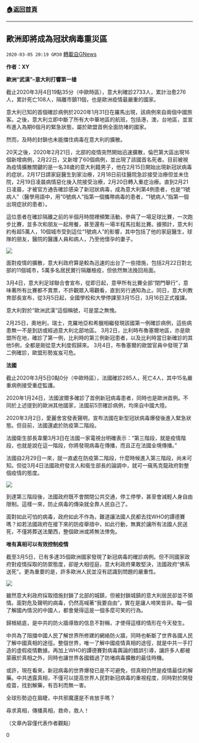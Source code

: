###  [:house:返回首頁](https://github.com/ourhimalayas/txt)
---

## 歐洲即將成為冠狀病毒重災區
`2020-03-05 20:19 GM30` [轉載自GNews](https://gnews.org/zh-hant/131745/)

**作者：XY**

**歐洲“武漢”–意大利打響第一槍**

截止2020年3月4日19點35分（中歐時區），意大利確診2733人，累計治愈276人，累計死亡108人，隔離市鎮11個，也是歐洲疫情最嚴重的國家。

意大利已知的首個確診病例於2020年1月31日在羅馬出現，該病例來自兩個中國旅客。之後，意大利立即中斷了所有大中華地區的航班，包括港，澳，台地區，並宣布進入為期6個月的緊急狀態，屬於歐盟首例全面防堵的國家。

然而，及時的封鎖也未能擋住病毒在意大利的擴散。

20天之後，2020年2月21日，北部的疫情突然開始迅速擴散，倫巴第大區出現16個新增病例，2月22日，又新增了60個病例，並出現了該國首名死者。目前被視為疫情擴散關鍵的是一名38歲的意大利籍男子，他在2月15日開始出現新冠狀病毒的症狀，2月17日請家庭醫生到家治療，2月18日前往醫院急診接受治療但並未住院，2月19日凌晨病情惡化後入院接受治療，2月20日轉入重症治療。直到2月21日凌晨，才被官方通告確診感染了新冠狀病毒，成為意大利第4例患者，也是“1號病人”（醫學用語中，用“0號病人”指第一個攜帶病毒的患者，“1號病人”指第一個出現症狀的患者）。

這位患者在確診隔離之前的半個月時間裡頻繁活動，參與了一場足球比賽，一次跑步比賽，並多次和朋友一起用餐，甚至還有一場半程馬拉鬆比賽。據預計，意大利約有超5萬人，10個城市受到這位“1號病人”的影響，其中包括了他的家庭醫生，球隊的朋友，醫院的醫護人員和病人，乃至他懷孕的妻子。

![](https://s3-ap-northeast-1.amazonaws.com/news.guo.offload.media/wp-content/uploads/2020/03/05200436/%E5%9B%BE%E7%89%871-25.png)

面對疫情的擴散，意大利政府算是較為迅速的出台了一些措施，包括2月22日對北部的11個城市，5萬多名居民實行隔離檢疫，但依然無法挽回局面。

3月4日，意大利足球聯合會宣布，從即日起，意甲所有比賽全部“閉門舉行”，意味著所有比賽都不賣票，不許觀眾入場觀看，直到另行通知為止。同日，意大利教育部長宣布，從3月5日起，全國學校和大學停課至3月15日，3月16日正式複課。

意大利對於“歐洲武漢”這個稱號，可是當之無愧。

2月25日，奧地利，瑞士，克羅地亞和希臘相繼發現該國第一例確診病例，這些病患無一不是到訪或經過意大利北部地區。 3月2日，比利時布魯塞爾地區，亦是歐盟所在地，確診了第一例，比利時的第三例新冠患者，以及比利時當日新確診的其他5例，全都是剛從意大利度假歸來。 3月4日，布魯塞爾的歐盟官員中發現了第二例確診，歐盟形勢岌岌可危。

**法國**

截止2020年3月5日0點0分（中歐時區），法國確診285人，死亡4人，其中15名嚴重病例接受重症監護。

2020年1月24日，法國波爾多確診了首例新冠病毒患者，同時也是歐洲首例。不同於上述提到的歐洲其他國家，法國前5宗確診病例，均來自中國大陸。

2020年3月2日，愛麗舍宮發表聲明，宣布法國在新型冠狀病毒爆發後進入緊急狀態。但目前，法國還處於防疫第二階段。

法國衛生部長韋蘭3月3日在法國一家電視台明確表示：“第三階段，就是疫情階段，也就是說在這一階段，你將發現病毒在傳播，而且正在法國全境傳播。”

法國自2月29日一來，就一直處在防疫第二階段，什麼時候進入第三階段，尚未可知。但從3月4日法國政府發言人和衛生部長的論調中，就可一窺馬克龍政府對整個疫情的態度。

![](https://s3-ap-northeast-1.amazonaws.com/news.guo.offload.media/wp-content/uploads/2020/03/05200659/%E5%9B%BE%E7%89%872-23.png)

到達第三階段後，法國政府既不會關閉公共交通，停工停學，甚至會減輕人身自由限制。這樣一來，防止病毒的傳染就全靠人民自己了。

面對如此可怕的病毒，政府如此不作為，難道讓法國人民都去找WHO的譚德賽嗎？如若法國政府在接下來的防疫舉措中，如此行動，無異於讓所有法國人民送死，不僅將葬送法蘭西，整個歐洲或將無法倖免。

**唯有真相可以有效控制疫情**

截至3月5日，已有多達35個歐洲國家發現了新冠病毒的確診病例。但不同國家政府對疫情採取的防禦態度，卻是大相徑庭，意大利政府果敢堅決，法國政府“佛系送死”。更為重要的是，許多歐洲人民並沒有認識到問題的嚴重性。

![](https://s3-ap-northeast-1.amazonaws.com/news.guo.offload.media/wp-content/uploads/2020/03/05200734/%E5%9B%BE%E7%89%873-18.png)

雖然意大利政府採取措施封鎖了北部的城鎮，但被封鎖城鎮的意大利居民卻並不領情。面對危及聲明的病毒，仍然高喊著“我要自由”，實在是讓人啼笑皆非。每一個了解國內情況的中國人，都會覺得這是一個多麼可笑的行為。

歸根結底，是中共的防火牆導致的信息不對稱，才使得這樣的情形在今天發生。

中共為了阻擋中國人民了解世界所修建的網絡防火牆，同時也斬斷了世界各國人民了解中國真相的途徑。整個世界，唯一了解中國疫情真相的途徑，就是中共一手打造的虛假疫情數據。再加上WHO的譚德賽對病毒輿論的錯誤引導，讓許多人都被蒙蔽於真相之外，同時也讓世界各國錯過了防堵病毒擴散的最佳時機。

或許，現在看來，新冠病毒的世界爆發已是不可避免，但真相仍然是疫情最佳的解藥。中共透露真相，不僅可以提高世界人民對新冠病毒的重視程度，同時對於開發疫苗，找到解藥，有百利而無一害。

全球形勢迫在眉睫，中共邪魔還是不肯放手嗎？

尋求真相，傳播真相，救命，救人！

（文章內容僅代表作者觀點）

0
